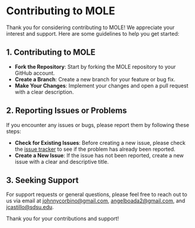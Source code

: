# Contributing to MOLE

Thank you for considering contributing to MOLE! We appreciate your interest and support. Here are some guidelines to help you get started:

## 1. Contributing to MOLE

- **Fork the Repository**: Start by forking the MOLE repository to your GitHub account.
- **Create a Branch**: Create a new branch for your feature or bug fix.
- **Make Your Changes**: Implement your changes and open a pull request with a clear description.

## 2. Reporting Issues or Problems

If you encounter any issues or bugs, please report them by following these steps:

- **Check for Existing Issues**: Before creating a new issue, please check the [issue tracker](https://github.com/jcorbino/mole/issues) to see if the problem has already been reported.
- **Create a New Issue**: If the issue has not been reported, create a new issue with a clear and descriptive title.

## 3. Seeking Support

For support requests or general questions, please feel free to reach out to us via email at [johnnycorbino@gmail.com](mailto:johnnycorbino@gmail.com), [angelboada2@gmail.com](mailto:angelboada2@gmail.com), and [jcastillo@sdsu.edu](mailto:jcastillo@sdsu.edu).

Thank you for your contributions and support!
